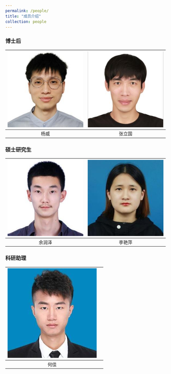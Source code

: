 ```yaml
---
permalink: /people/
title: "成员介绍"
collection: people
---
```


### 博士后
| ![yw.jpg](/images/yw.jpg)  |  ![zlg.jpg](/images/zlg.jpg)  |
| :------------------------: | :-------------------------: |
|  杨威                      |        张立国                |  



### 硕士研究生
|  ![yrz](/images/yrz.jpg)   |  ![lyp.jpg](/images/lyp.jpg)  |
| :-------: | :-------: |
| 余润泽 |  李艳萍    |  



### 科研助理

| ![hj.jpg](/images/hj.jpg) |      |  
| :-------: | :-------: |
| 何佳      |        |

